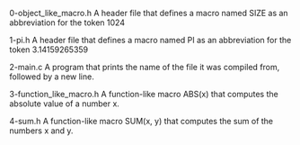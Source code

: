 0-object_like_macro.h
 A header file that defines a macro named SIZE as an abbreviation for the token 1024

1-pi.h
 A header file that defines a macro named PI as an abbreviation for the token 3.14159265359
 
2-main.c
 A program that prints the name of the file it was compiled from, followed by a new line.
 
3-function_like_macro.h
  A function-like macro ABS(x) that computes the absolute value of a number x.

4-sum.h
  A function-like macro SUM(x, y) that computes the sum of the numbers x and y.
